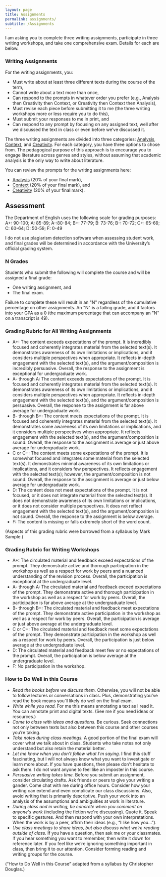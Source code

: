 ```yaml
---
layout: page
title: Assignments
permalink: assignments/
subtitle: /Assignments
---
```


I am asking you to complete three writing assignments, participate in three writing workshops, and take one comprehensive exam. Details for each are below.

### Writing Assignments 
For the writing assignments, you: 

* Must write about at least three different texts during the course of the term,
* Cannot write about a text more than once, 
* Can respond to the prompts in whatever order you prefer (e.g., Analysis then Creativity then Context, or Creativity then Context then Analysis), 
* Must revise each piece before submitting it to me (the three writing workshops more or less require you to do this), 
*	Must submit your responses to me in print, and  
* Can respond to any prompt by focusing on any assigned text, well after we discussed the text in class or even before we’ve discussed it.  

The three writing assignments are divided into three categories: [Analysis](analysis.html), [Context](context.html), and [Creativity](creativity.html). For each category, you have three options to chose from. The pedagogical purpose of this approach is to encourage you to engage literature across genres and styles, without assuming that academic analysis is the only way to write about literature. 

You can review the prompts for the writing assignments here: 

* [Analysis](analysis.html) (20% of your final mark), 
* [Context](context.html) (20% of your final mark), and 
* [Creativity](creativity.html) (20% of your final mark).

## Assessment 
The Department of English uses the following scale for grading purposes: A+: 90-100; A: 85-89; A-:80-84; B+: 77-79; B: 73-76; B-: 70-72; C+: 65-69; C: 60-64; D: 50-59; F: 0-49

I do not use plagiarism detection software when assessing student work, and final grades will be determined in accordance with the University’s official grading system.

### N Grades
Students who submit the following will complete the course and will be assigned a final grade: 

* One writing assignment, and   
* The final exam.

Failure to complete these will result in an "N" regardless of the cumulative percentage on other assignments. An "N" is a failing grade, and it factors into your GPA as a 0 (the maximum percentage that can accompany an "N" on a transcript is 49).  

### Grading Rubric for All Writing Assignments  
* A+: The content exceeds expectations of the prompt. It is incredibly focused and coherently integrates material from the selected text(s). It demonstrates awareness of its own limitations or implications, and it considers multiple perspectives when appropriate. It reflects in-depth engagement with the selected text(s), and the argument/composition is incredibly persuasive. Overall, the response to the assignment is exceptional for undergraduate work.
* A- through A: The content exceeds expectations of the prompt. It is focused and coherently integrates material from the selected text(s). It demonstrates awareness of its own limitations or implications, and it considers multiple perspectives when appropriate. It reflects in-depth engagement with the selected text(s), and the argument/composition is persuasive. Overall, the response to the assignment is far above average for undergraduate work. 
* B- through B+: The content meets expectations of the prompt. It is focused and coherently integrates material from the selected text(s). It demonstrates some awareness of its own limitations or implications, and it considers multiple perspectives when appropriate. It reflects engagement with the selected text(s), and the argument/composition is sound. Overall, the response to the assignment is average or just above average for undergraduate work. 
* C or C+: The content meets some expectations of the prompt. It is somewhat focused and integrates some material from the selected text(s). It demonstrates minimal awareness of its own limitations or implications, and it considers few perspectives. It reflects engagement with the selected text(s); however, the argument/composition is not sound. Overall, the response to the assignment is average or just below average for undergraduate work.
* D: The content does not meet expectations of the prompt. It is not focused, or it does not integrate material from the selected text(s). It does not demonstrate awareness of its own limitations or implications, or it does not consider multiple perspectives. It does not reflect engagement with the selected text(s), and the argument/composition is not sound. Overall, the response to the assignment is below average.  
* F: The content is missing or falls extremely short of the word count.

(Aspects of this grading rubric were borrowed from a syllabus by Mark Sample.)

### Grading Rubric for Writing Workshops

* A+: The circulated material and feedback exceed expectations of the prompt. They demonstrate active and thorough participation in the workshop as well as a respect for work by peers and a nuanced understanding of the revision process. Overall, the participation is exceptional at the undergraduate level.  
* A- through A: The circulated material and feedback exceed expectations of the prompt. They demonstrate active and thorough participation in the workshop as well as a respect for work by peers. Overall, the participation is far above average at the undergraduate level.  
* B- through B+: The circulated material and feedback meet expectations of the prompt. They demonstrate active participation in the workshop as well as a respect for work by peers. Overall, the participation is average or just above average at the undergraduate level.  
* C or C+: The circulated material and feedback meet some expectations of the prompt. They demonstrate participation in the workshop as well as a respect for work by peers. Overall, the participation is just below average at the undergraduate level.  
* D: The circulated material and feedback meet few or no expectations of the prompt. Overall, the participation is below average at the undergraduate level.  
* F: No participation in the workshop.  

### How to Do Well in this Course 
* *Read the books before we discuss them.* Otherwise, you will not be able to follow lectures or conversations in class. Plus, demonstrating you’ve read the book means you’ll likely do well on the final exam.
* *Write while you read.* For me this means annotating a text as I read it. You can annotate print and digital texts. (See me if you need ideas or resources.)
* *Come to class with ideas and questions.* Be curious. Seek connections not only between texts but also between this course and other courses you’re taking.
* *Take notes during class meetings.* A good portion of the final exam will cover what we talk about in class. Students who take notes not only understand but also retain the material better. 
* *Let me know when you don't follow what I'm saying.* I find this stuff fascinating, but I will not always know what you want to investigate or learn more about. If you have questions, then please don't hesitate to ask them. I do not want anyone to feel like an imposter in this course.
* *Persuasive writing takes time.* Before you submit an assignment, consider circulating drafts. Ask friends or peers to give your writing a gander. Come chat with me during office hours. Consider how your writing can extend and even complicate our class discussions. Also, avoid writing that is primarily descriptive. Push your work into an analysis of the assumptions and ambiguities at work in literature.
* *During class and in writing, be concrete when you comment on anyone's work* (including the fiction we're discussing). Quote it. Speak to specific gestures. And then respond with your own interpretations. When the work is by a peer, affirm their ideas (e.g., “I like how you…”).
* *Use class meetings to share ideas, but also discuss what we’re reading outside of class.* If you have a question, then ask me or your classmates. If you hear something you want to remember, then write it down for reference later. If you feel like we’re ignoring something important in class, then bring it to our attention. Consider forming reading and writing groups for the course.

(“How to Do Well in this Course” adapted from a syllabus by Christopher Douglas.) 
